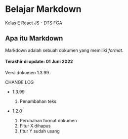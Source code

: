 # Belajar Markdown
Kelas E React JS - DTS FGA

## Apa itu Markdown
Markdown adalah sebuah dokumen yang memiliki _format_.


#### Terakhir di update: 01 Juni 2022
Versi dokumen 1.3.99

CHANGE LOG
- 1.3.99
  1. Penambahan teks

- 1.2.0
  1. Perubahan format dokumen
  2. Fitur X dihapus
  3. fitur Y sudah usang
